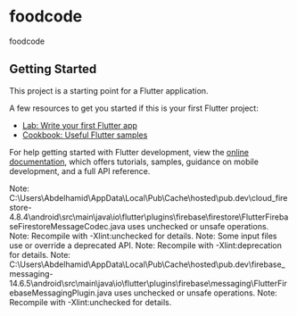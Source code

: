 # foodcode

foodcode

## Getting Started

This project is a starting point for a Flutter application.

A few resources to get you started if this is your first Flutter project:

- [Lab: Write your first Flutter app](https://docs.flutter.dev/get-started/codelab)
- [Cookbook: Useful Flutter samples](https://docs.flutter.dev/cookbook)

For help getting started with Flutter development, view the
[online documentation](https://docs.flutter.dev/), which offers tutorials,
samples, guidance on mobile development, and a full API reference.

Note: C:\Users\Abdelhamid\AppData\Local\Pub\Cache\hosted\pub.dev\cloud_firestore-4.8.4\android\src\main\java\io\flutter\plugins\firebase\firestore\FlutterFirebaseFirestoreMessageCodec.java uses unchecked or unsafe operations.
Note: Recompile with -Xlint:unchecked for details.
Note: Some input files use or override a deprecated API.
Note: Recompile with -Xlint:deprecation for details.
Note: C:\Users\Abdelhamid\AppData\Local\Pub\Cache\hosted\pub.dev\firebase_messaging-14.6.5\android\src\main\java\io\flutter\plugins\firebase\messaging\FlutterFirebaseMessagingPlugin.java uses unchecked or unsafe operations.
Note: Recompile with -Xlint:unchecked for details.
